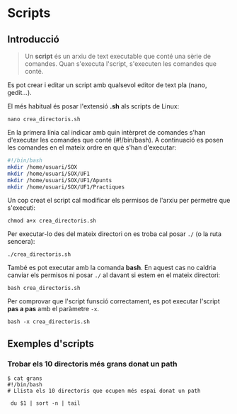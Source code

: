 # Scripts

## Introducció

> Un **script** és un arxiu de text executable que conté una sèrie de comandes. Quan s'executa l'script, s'executen les comandes que conté.

Es pot crear i editar un script amb qualsevol editor de text pla (nano, gedit...).

El més habitual és posar l'extensió **.sh** als scripts de Linux:

`nano crea_directoris.sh`

En la primera línia cal indicar amb quin intèrpret de comandes s'han d'executar les comandes que conté (#!/bin/bash).
A continuació es posen les comandes en el mateix ordre en què s'han d'executar:

```bash
#!/bin/bash
mkdir /home/usuari/SOX
mkdir /home/usuari/SOX/UF1
mkdir /home/usuari/SOX/UF1/Apunts
mkdir /home/usuari/SOX/UF1/Practiques
```

Un cop creat el script cal modificar els permisos de l'arxiu per permetre que s'executi:

```bash+theme:dark
chmod a+x crea_directoris.sh
```

Per executar-lo des del mateix directori on es troba cal posar `./` (o la ruta sencera):

```bash+theme:dark
./crea_directoris.sh
```

També es pot executar amb la comanda **bash**.
En aquest cas no caldria canviar els permisos ni posar `./` al davant si estem en el mateix directori:

```bash+theme:dark
bash crea_directoris.sh
```

Per comprovar que l'script funsció correctament, es pot executar l'script **pas a pas** amb el paràmetre `-x`.

```bash+theme:dark
bash -x crea_directoris.sh
```

## Exemples d'scripts

### Trobar els 10 directoris més grans donat un path

```bash+theme:dark
$ cat grans
#!/bin/bash
# Llista els 10 directoris que ocupen més espai donat un path

 du $1 | sort -n | tail
 ``` 
 


